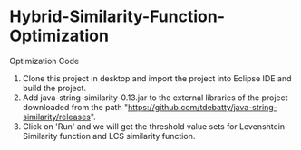 # Hybrid-Similarity-Function-Optimization
Optimization Code

1. Clone this project in desktop and import the project into Eclipse IDE and build the project.
2. Add java-string-similarity-0.13.jar to the external libraries of the project downloaded from the path "https://github.com/tdebatty/java-string-similarity/releases".
3. Click on 'Run' and we will get the threshold value sets for Levenshtein Similarity function and LCS similarity function.
